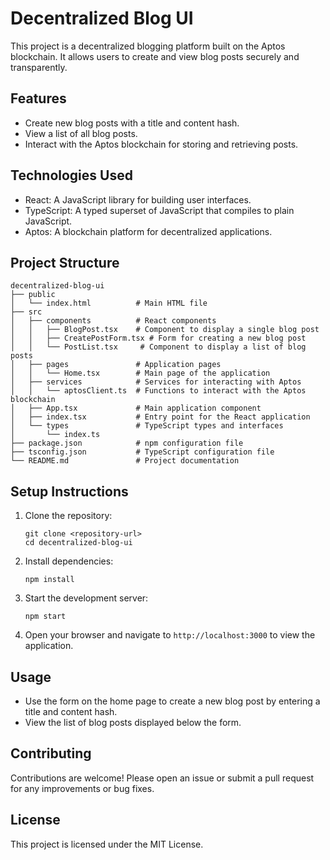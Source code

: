 # Decentralized Blog UI

This project is a decentralized blogging platform built on the Aptos blockchain. It allows users to create and view blog posts securely and transparently.

## Features

- Create new blog posts with a title and content hash.
- View a list of all blog posts.
- Interact with the Aptos blockchain for storing and retrieving posts.

## Technologies Used

- React: A JavaScript library for building user interfaces.
- TypeScript: A typed superset of JavaScript that compiles to plain JavaScript.
- Aptos: A blockchain platform for decentralized applications.

## Project Structure

```
decentralized-blog-ui
├── public
│   └── index.html          # Main HTML file
├── src
│   ├── components          # React components
│   │   ├── BlogPost.tsx    # Component to display a single blog post
│   │   ├── CreatePostForm.tsx # Form for creating a new blog post
│   │   └── PostList.tsx     # Component to display a list of blog posts
│   ├── pages               # Application pages
│   │   └── Home.tsx        # Main page of the application
│   ├── services            # Services for interacting with Aptos
│   │   └── aptosClient.ts  # Functions to interact with the Aptos blockchain
│   ├── App.tsx             # Main application component
│   ├── index.tsx           # Entry point for the React application
│   └── types               # TypeScript types and interfaces
│       └── index.ts
├── package.json            # npm configuration file
├── tsconfig.json           # TypeScript configuration file
└── README.md               # Project documentation
```

## Setup Instructions

1. Clone the repository:
   ```
   git clone <repository-url>
   cd decentralized-blog-ui
   ```

2. Install dependencies:
   ```
   npm install
   ```

3. Start the development server:
   ```
   npm start
   ```

4. Open your browser and navigate to `http://localhost:3000` to view the application.

## Usage

- Use the form on the home page to create a new blog post by entering a title and content hash.
- View the list of blog posts displayed below the form.

## Contributing

Contributions are welcome! Please open an issue or submit a pull request for any improvements or bug fixes.

## License

This project is licensed under the MIT License.